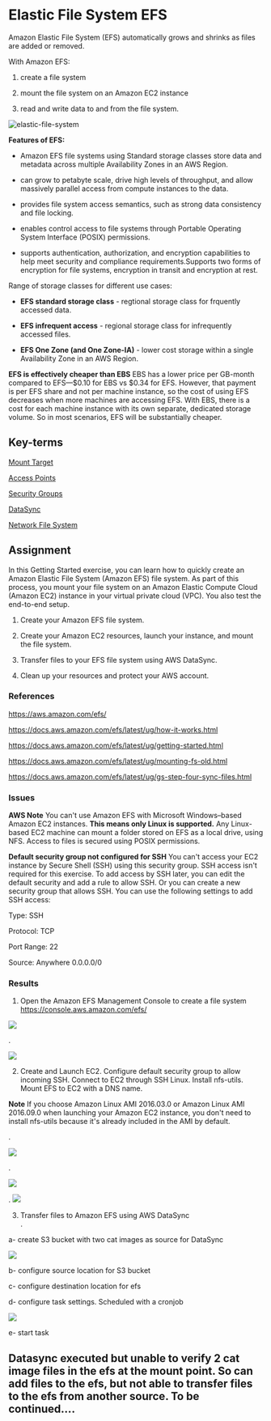 # Elastic File System EFS
Amazon Elastic File System (EFS) automatically grows and shrinks as files are added or removed.

With Amazon EFS:
1) create a file system

2) mount the file system on an Amazon EC2 instance

3)  read and write data to and from the file system.

![elastic-file-system](../00_includes/wk04/elastic-file-system-features.png)


**Features of EFS:**

* Amazon EFS file systems using Standard storage classes store data and metadata across multiple Availability Zones in an AWS Region. 

* can grow to petabyte scale, drive high levels of throughput, and allow massively parallel access from compute instances to the data.

* provides file system access semantics, such as strong data consistency and file locking. 

* enables control access to file systems through Portable Operating System Interface (POSIX) permissions. 

* supports authentication, authorization, and encryption capabilities to help meet security and compliance requirements.Supports two forms of encryption for file systems, encryption in transit and encryption at rest. 

Range of storage classes for different use cases:

* **EFS standard storage class** - regtional storage class for frquently accessed data.
* **EFS infrequent access** - regional storage class for infrequently accessed files.

* **EFS One Zone (and One Zone-IA)** - lower cost storage within a single Availability Zone in an AWS Region.

**EFS is effectively cheaper than EBS**
EBS has a lower price per GB-month compared to EFS—$0.10 for EBS vs $0.34 for EFS. However, that payment is per EFS share and not per machine instance, so the cost of using EFS decreases when more machines are accessing EFS. With EBS, there is a cost for each machine instance with its own separate, dedicated storage volume. So in most scenarios, EFS will be substantially cheaper.


## Key-terms
[Mount Target](../beschrijvingen/aws-cloud-glossary.md#mount-target)

[Access Points](../beschrijvingen/aws-cloud-glossary.md#access-points)

[Security Groups](../beschrijvingen/aws-cloud-glossary.md#security-groups)

[DataSync](../beschrijvingen/aws-cloud-glossary.md#datasync)

[Network File System](../beschrijvingen/general-glossary.md#network-file-system)



## Assignment

In this Getting Started exercise, you can learn how to quickly create an Amazon Elastic File System (Amazon EFS) file system. As part of this process, you mount your file system on an Amazon Elastic Compute Cloud (Amazon EC2) instance in your virtual private cloud (VPC). You also test the end-to-end setup.

1) Create your Amazon EFS file system.

2) Create your Amazon EC2 resources, launch your instance, and mount the file system.

3) Transfer files to your EFS file system using AWS DataSync.

4) Clean up your resources and protect your AWS account.

### References
https://aws.amazon.com/efs/

https://docs.aws.amazon.com/efs/latest/ug/how-it-works.html

https://docs.aws.amazon.com/efs/latest/ug/getting-started.html

https://docs.aws.amazon.com/efs/latest/ug/mounting-fs-old.html

https://docs.aws.amazon.com/efs/latest/ug/gs-step-four-sync-files.html

### Issues
**AWS Note**
You can't use Amazon EFS with Microsoft Windows–based Amazon EC2 instances. 
**This means only Linux is supported.** Any Linux-based EC2 machine can mount a folder stored on EFS as a local drive, using NFS. Access to files is secured using POSIX permissions. 

**Default security group not configured for SSH**
You can't access your EC2 instance by Secure Shell (SSH) using this security group. SSH access isn't required for this exercise. To add access by SSH later, you can edit the default security and add a rule to allow SSH. Or you can create a new security group that allows SSH. You can use the following settings to add SSH access:

Type: SSH

Protocol: TCP

Port Range: 22

Source: Anywhere 0.0.0.0/0

### Results

1) Open the Amazon EFS Management Console to create a file system 
https://console.aws.amazon.com/efs/

![](../00_includes/wk04/efs-created.png)

.

![](../00_includes/wk04/ex-features-created-efs.png)


2) Create and Launch EC2. Configure default security group to allow incoming SSH. Connect to EC2 through SSH Linux. Install nfs-utils. Mount EFS to EC2 with a DNS name.

**Note**
If you choose Amazon Linux AMI 2016.03.0 or Amazon Linux AMI 2016.09.0 when launching your Amazon EC2 instance, you don't need to install nfs-utils because it's already included in the AMI by default.

.

![](../00_includes/wk04/efs-mount-securitygrp-config.png)

.

![](../00_includes/wk04/efs-mounted-ec2.png)

.
![](../00_includes/wk04/efs-mounted-test-file.png)

3) Transfer files to Amazon EFS using AWS DataSync  
.

a- create S3 bucket with two cat images as source for DataSync

![](../00_includes/wk04/efs-created-s3-source.png)


b- configure source location for S3 bucket

c- configure destination location for efs

d- configure task settings. Scheduled with a cronjob

![](../00_includes/wk04/efs-cronjob-datasync.png)


e- start task

## Datasync executed but unable to verify 2 cat image files in the efs at the mount point. So can add files to the efs, but not able to transfer files to the efs from another source. To be continued....







